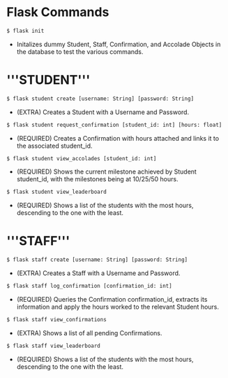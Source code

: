 # Flask Commands
```bash
$ flask init
```
- Initalizes dummy Student, Staff, Confirmation, and Accolade Objects in the database to test the various commands.

# '''STUDENT'''
```bash
$ flask student create [username: String] [password: String]
```
- (EXTRA) Creates a Student with a Username and Password.

```bash
$ flask student request_confirmation [student_id: int] [hours: float]
```
- (REQUIRED) Creates a Confirmation with hours attached and links it to the associated student_id.

```bash
$ flask student view_accolades [student_id: int]
```
- (REQUIRED) Shows the current milestone achieved by Student student_id, with the milestones being at 10/25/50 hours.

```bash
$ flask student view_leaderboard
```
- (REQUIRED) Shows a list of the students with the most hours, descending to the one with the least.

# '''STAFF'''
```bash
$ flask staff create [username: String] [password: String]
```
- (EXTRA) Creates a Staff with a Username and Password.

```bash
$ flask staff log_confirmation [confirmation_id: int]
```
- (REQUIRED) Queries the Confirmation confirmation_id, extracts its information and apply the hours worked to the relevant Student hours.

```bash
$ flask staff view_confirmations
```
- (EXTRA) Shows a list of all pending Confirmations.

```bash
$ flask staff view_leaderboard
```
- (REQUIRED) Shows a list of the students with the most hours, descending to the one with the least.
